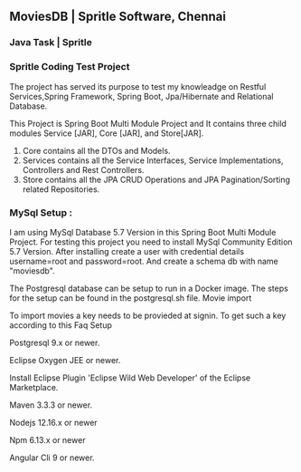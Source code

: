 ## MoviesDB | Spritle Software, Chennai

### Java Task | Spritle

### Spritle Coding Test Project

The project has served its purpose to test my knowleadge on Restful Services,Spring Framework, Spring Boot, Jpa/Hibernate and Relational Database.

This Project is Spring Boot Multi Module Project and It contains three child modules Service [JAR], Core [JAR], and Store[JAR].

1) Core contains all the DTOs and Models. 
2) Services contains all the Service Interfaces, Service Implementations, Controllers and Rest Controllers.
3) Store contains all the JPA CRUD Operations and JPA Pagination/Sorting related Repositories.


### MySql Setup : 
I am using MySql Database 5.7 Version in this Spring Boot Multi Module Project. 
For testing this project you need to install MySql Community Edition 5.7 Version. 
After installing create a user with credential details username=root and password=root. 
And create a schema db with name "moviesdb".

The Postgresql database can be setup to run in a Docker image. The steps for the setup can be found in the postgresql.sh file.
Movie import

To import movies a key needs to be provieded at signin. To get such a key according to this Faq
Setup

Postgresql 9.x or newer.

Eclipse Oxygen JEE or newer.

Install Eclipse Plugin 'Eclipse Wild Web Developer' of the Eclipse Marketplace.

Maven 3.3.3 or newer.

Nodejs 12.16.x or newer

Npm 6.13.x or newer

Angular Cli 9 or newer.
